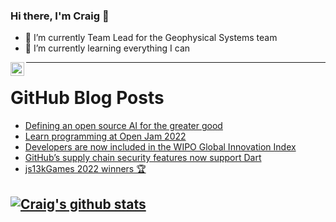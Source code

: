 ### Hi there, I'm Craig 👋

<!--
**CraigTeelFugro/CraigTeelFugro** is a ✨ _special_ ✨ repository because its `README.md` (this file) appears on your GitHub profile.

Here are some ideas to get you started:
-->

- 🔭 I’m currently Team Lead for the Geophysical Systems team
- 🌱 I’m currently learning everything I can

[<img align="left" alt="Craig Teel | LinkedIn" width="22px" src="https://cdn.jsdelivr.net/npm/simple-icons@v3/icons/linkedin.svg" />][linkedin]

---

# GitHub Blog Posts

<!-- BLOG-POST-LIST:START -->
- [Defining an open source AI for the greater good](https://opensource.com/article/22/10/defining-open-source-ai)
- [Learn programming at Open Jam 2022](https://opensource.com/article/22/10/open-jam-2022)
- [Developers are now included in the WIPO Global Innovation Index](https://github.blog/2022-10-06-developers-are-now-included-in-the-wipo-global-innovation-index/)
- [GitHub’s supply chain security features now support Dart](https://github.blog/2022-10-06-githubs-supply-chain-security-features-now-support-dart/)
- [js13kGames 2022 winners 🏆](https://github.blog/2022-10-06-js13k-2022-winners/)
<!-- BLOG-POST-LIST:END -->

## [![Craig's github stats](https://github-readme-stats.vercel.app/api?username=craigteelfugro)](https://github.com/anuraghazra/github-readme-stats)


[linkedin]: https://linkedin.com/in/craig-teel-b8786771
